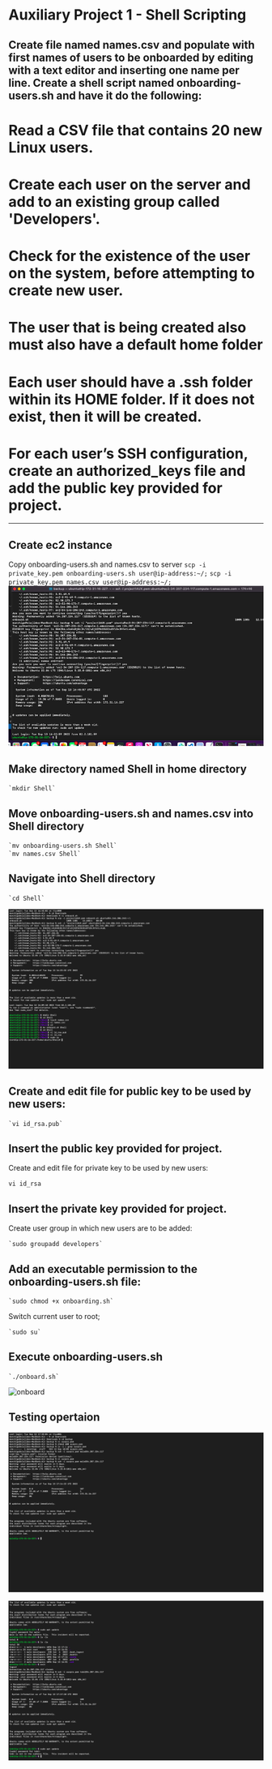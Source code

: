 #  Auxiliary Project 1 - Shell Scripting
Create file named names.csv and populate with first names of users to be onboarded by editing with a text editor and inserting one name per line.
Create a shell script named onboarding-users.sh and have it do the following:
-----------------------------------------------------

# Read a CSV file that contains 20 new Linux users.
# Create each user on the server and add to an existing group called 'Developers'.
# Check for the existence of the user on the system, before attempting to create new user.
# The user that is being created also must also have a default home folder
# Each user should have a .ssh folder within its HOME folder. If it does not exist, then it will be created.
# For each user’s SSH configuration, create an authorized_keys file and add the public key provided for project.

----------------------------------------------------
## Create ec2 instance ## 
Copy onboarding-users.sh and names.csv to server
`scp -i private_key.pem onboarding-users.sh user@ip-address:~/;`
`scp -i private_key.pem names.csv user@ip-address:~/;`
![adding onnboard](./images/adding%20onboard.png)

## Make directory named Shell in home directory ##
```
`mkdir Shell`
```

## Move onboarding-users.sh and names.csv into Shell directory
```
`mv onboarding-users.sh Shell`
`mv names.csv Shell`
```

## Navigate into Shell directory
```
`cd Shell`
```
![shell](./images/shell%20.png)

## Create and edit file for public key to be used by new users:
```
`vi id_rsa.pub`
```

## Insert the public key provided for project.
Create and edit file for private key to be used by new users:
```
vi id_rsa
```

## Insert the private key provided for project.
Create user group in which new users are to be added:
```
`sudo groupadd developers`
```
## Add an executable permission to the onboarding-users.sh file:
```
`sudo chmod +x onboarding.sh`
```
Switch current user to root;
```
`sudo su`
```

## Execute onboarding-users.sh
```
`./onboard.sh`
```
![onboard](./images/onboard%20new.gif)

 ## Testing opertaion
 ![user testing](./images/users%20testing%20.png)

  ![testing users](./images/tesing%20users.png)

